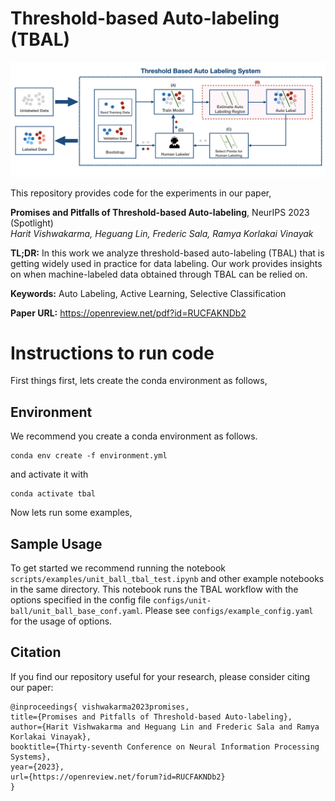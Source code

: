 # Threshold-based Auto-labeling (TBAL)

![alt text](figs/AL_System.png)

This repository provides code for the experiments in our paper,

**Promises and Pitfalls of Threshold-based Auto-labeling**, NeurIPS 2023 (Spotlight)  
*Harit Vishwakarma, Heguang Lin, Frederic Sala, Ramya Korlakai Vinayak*


**TL;DR:** In this work we analyze threshold-based auto-labeling (TBAL) that is getting widely used in practice for data labeling. Our work provides insights on when machine-labeled data obtained through TBAL can be relied on.

**Keywords:** Auto Labeling, Active Learning, Selective Classification

**Paper URL:**  https://openreview.net/pdf?id=RUCFAKNDb2

# Instructions to run code
First things first, lets create the conda environment as follows,
## Environment 

We recommend you create a conda environment as follows.

```
conda env create -f environment.yml
```

and activate it with

```
conda activate tbal
```

Now lets run some examples,
## Sample Usage
To get started we recommend running the notebook `scripts/examples/unit_ball_tbal_test.ipynb` and other example notebooks in the same directory. This notebook runs the TBAL workflow with the options specified in the config file `configs/unit-ball/unit_ball_base_conf.yaml`. Please see `configs/example_config.yaml` for the usage of  options.

## Citation

If you find our repository useful for your research, please consider citing our paper:
```
@inproceedings{ vishwakarma2023promises,
title={Promises and Pitfalls of Threshold-based Auto-labeling},
author={Harit Vishwakarma and Heguang Lin and Frederic Sala and Ramya Korlakai Vinayak},
booktitle={Thirty-seventh Conference on Neural Information Processing Systems},
year={2023},
url={https://openreview.net/forum?id=RUCFAKNDb2}
}
```